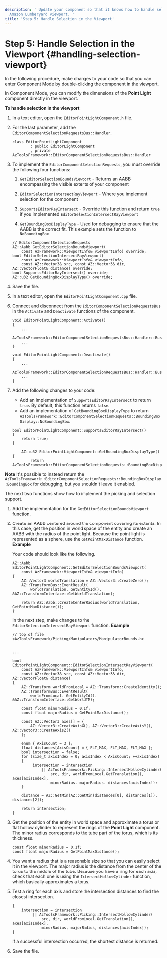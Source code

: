 ```yaml
---
description: ' Update your component so that it knows how to handle selection in the
  Amazon Lumberyard viewport. '
title: 'Step 5: Handle Selection in the Viewport'
---
```

# Step 5: Handle Selection in the Viewport {#handling-selection-viewport}

In the following procedure, make changes to your code so that you can enter Component Mode by double\-clicking the component in the viewport\.

 In Component Mode, you can modify the dimensions of the **Point Light** component directly in the viewport\.

**To handle selection in the viewport**

1. In a text editor, open the `EditorPointLightComponent.h` file\.

1. For the last parameter, add the `EditorComponentSelectionRequestsBus::Handler`\.

   ```
   class EditorPointLightComponent
           : public EditorLightComponent
           , private AzToolsFramework::EditorComponentSelectionRequestsBus::Handler
   ```

1. To implement the `EditorComponentSelectionRequests`, you must override the following four functions:

   1. `GetEditorSelectionBoundsViewport` - Returns an AABB encompassing the visible extents of your component

   1. `EditorSelectionIntersectRayViewport` - Where you implement selection for the component

   1. `SupportsEditorRayIntersect` - Override this function and return `true` if you implemented `EditorSelectionIntersectRayViewport`

   1. `GetBoundingBoxDisplayType` - Used for debugging to ensure that the AABB is the correct fit\. This example sets the function to `NoBoundingBox`

   ```
   // EditorComponentSelectionRequests
   AZ::Aabb GetEditorSelectionBoundsViewport(
       const AzFramework::ViewportInfo& viewportInfo) override;
   bool EditorSelectionIntersectRayViewport(
       const AzFramework::ViewportInfo& viewportInfo,
       const AZ::Vector3& src, const AZ::Vector3& dir, AZ::VectorFloat& distance) override;
   bool SupportsEditorRayIntersect() override;
   AZ::u32 GetBoundingBoxDisplayType() override;
   ```

1. Save the file\.

1. In a text editor, open the `EditorPointLightComponent.cpp` file\.

1. Connect and disconnect from the `EditorComponentSelectionRequestsBus` in the `Activate` and `Deactivate` functions of the component\.

   ```
   void EditorPointLightComponent::Activate()
   {
       ...
       AzToolsFramework::EditorComponentSelectionRequestsBus::Handler::BusConnect(GetEntityId());
       ...
   }

   void EditorPointLightComponent::Deactivate()
   {
       ...
       AzToolsFramework::EditorComponentSelectionRequestsBus::Handler::BusDisconnect();
       ...
   }
   ```

1. Add the following changes to your code:
   + Add an implementation of `SupportsEditorRayIntersect` to return `true`\. By default, this function returns `false`\.
   + Add an implementation of `GetBoundingBoxDisplayType` to return `AzToolsFramework::EditorComponentSelectionRequests::BoundingBoxDisplay::NoBoundingBox`\.

   ```
   bool EditorPointLightComponent::SupportsEditorRayIntersect()
   {
       return true;
   }

       AZ::u32 EditorPointLightComponent::GetBoundingBoxDisplayType()
   {
           return AzToolsFramework::EditorComponentSelectionRequests::BoundingBoxDisplay::NoBoundingBox;}
   ```
**Note**
It's possible to instead return the `AzToolsFramework::EditorComponentSelectionRequests::BoundingBoxDisplay:BoundingBox` for debugging, but you shouldn't leave it enabled\.

   The next two functions show how to implement the picking and selection support\.

1. Add the implementation for the `GetEditorSelectionBoundsViewport` function\.

1. Create an AABB centered around the component covering its extents\. In this case, get the position in world space of the entity and create an AABB with the radius of the point light\. Because the point light is represented as a sphere, use the `GetPointMaxDistance` function\.
**Example**

   Your code should look like the following\.

   ```
   AZ::Aabb EditorPointLightComponent::GetEditorSelectionBoundsViewport(
       const AzFramework::ViewportInfo& viewportInfo)
   {
       AZ::Vector3 worldTranslation = AZ::Vector3::CreateZero();
       AZ::TransformBus::EventResult(
           worldTranslation, GetEntityId(), &AZ::TransformInterface::GetWorldTranslation);

       return AZ::Aabb::CreateCenterRadius(worldTranslation, GetPointMaxDistance());
   }
   ```

   In the next step, make changes to the `EditorSelectionIntersectRayViewport` function\.
**Example**

   ```
   // top of file
   <AzToolsFramework/Picking/Manipulators/ManipulatorBounds.h>


   ...

   bool EditorPointLightComponent::EditorSelectionIntersectRayViewport(
       const AzFramework::ViewportInfo& viewportInfo,
       const AZ::Vector3& src, const AZ::Vector3& dir, AZ::VectorFloat& distance)
   {
       AZ::Transform worldFromLocal = AZ::Transform::CreateIdentity();
       AZ::TransformBus::EventResult(
           worldFromLocal, GetEntityId(), &AZ::TransformInterface::GetWorldTM);

       const float minorRadius = 0.1f;
       const float majorRadius = GetPointMaxDistance();

       const AZ::Vector3 axes[] = {
           AZ::Vector3::CreateAxisX(), AZ::Vector3::CreateAxisY(), AZ::Vector3::CreateAxisZ()
       };

       enum { AxisCount = 3 };
       float distances[AxisCount] = { FLT_MAX, FLT_MAX, FLT_MAX };
       bool intersection = false;
       for (size_t axisIndex = 0; axisIndex < AxisCount; ++axisIndex)
       {
            intersection = intersection
                || AzToolsFramework::Picking::IntersectHollowCylinder(
                    src, dir, worldFromLocal.GetTranslation(), axes[axisIndex],
                    minorRadius, majorRadius, distances[axisIndex]);
       }

       distance = AZ::GetMin(AZ::GetMin(distances[0], distances[1]), distances[2]);

       return intersection;
   }
   ```

1. Get the position of the entity in world space and approximate a torus or flat hollow cylinder to represent the rings of the **Point Light** component\. The minor radius corresponds to the tube part of the torus, which is its thickness\.

   ```
   const float minorRadius = 0.1f;
   const float majorRadius = GetPointMaxDistance();
   ```

1. You want a radius that is a reasonable size so that you can easily select it in the viewport\. The major radius is the distance from the center of the torus to the middle of the tube\. Because you have a ring for each axis, check that each one is using the `IntersectHollowCylinder` function, which basically approximates a torus\.

1. Test a ring for each axis and store the intersection distances to find the closest intersection\.

   ```
   {
       intersection = intersection
            || AzToolsFramework::Picking::IntersectHollowCylinder(
                src, dir, worldFromLocal.GetTranslation(), axes[axisIndex],
                minorRadius, majorRadius, distances[axisIndex]);
   }
   ```

   If a successful intersection occurred, the shortest distance is returned\.

1. Save the file\.